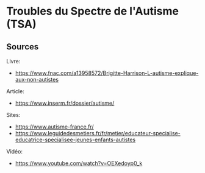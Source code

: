 # Troubles du Spectre de l'Autisme (TSA)

## Sources
Livre:
- https://www.fnac.com/a13958572/Brigitte-Harrison-L-autisme-explique-aux-non-autistes

Article:
- https://www.inserm.fr/dossier/autisme/

Sites:
- https://www.autisme-france.fr/
- https://www.leguidedesmetiers.fr/fr/metier/educateur-specialise-educatrice-specialisee-jeunes-enfants-autistes

Vidéo:
- https://www.youtube.com/watch?v=OEXedoyp0_k
